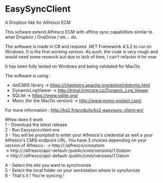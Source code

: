 # EasySyncClient
A Dropbox-like for Alfresco ECM

This sofware extend Alfresco ECM with offline sync capabilities similar to what Dropbox / OneDrive / etc... do.

The software is made in C# and requires .NET Framework 4.5.2 to run on Windows.
It is the first working version. As such, the code is very rough and would need some reowork but due to lack of time, I can't refactor it for now

It has been fully tested on Windows and being validated for MacOs.

The software is using :
  - dotCMIS library -> https://chemistry.apache.org/dotnet/dotcmis.html
  - DynamicLogViewer -> http://tringi.trimcore.cz/Dynamic_Log_Viewer
  - SQLite -> https://www.sqlite.org/
  - Mono (for the MacOs version) -> http://www.mono-project.com/

For more information : http://ks2.fr/produits/ks2-easysync-client-en/

#How does it work<br/>
1 - Download the latest release<br/>
2 - Run Easysyncclient.exe<br/>
3 - You will be prompted to enter your Alfresco's credential as well a your Alfresco's CMIS endpoint URL. You have 3 choices depending on your version of Alfresco : 
	-> http://<hostname>:<port>/alfresco/cmisatom<br/>
	-> http://<hostname>:<port>/alfresco/api/-default-/public/cmis/versions/1.0/atom<br/>
	-> http://<hostname>:<port>/alfresco/api/-default-/public/cmis/versions/1.1/atom<br/>

4 - Select the site you want to synchronize<br/>
5 - Select the local folder on your workstation where to synchonize<br/>
6 - That's it ! You're syncing !

